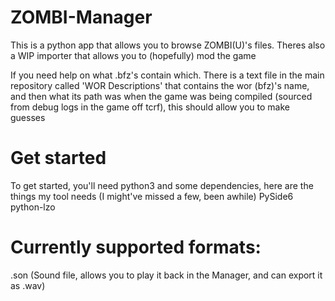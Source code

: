 # ZOMBI-Manager
This is a python app that allows you to browse ZOMBI(U)'s files. Theres also a WIP importer that allows you to (hopefully) mod the game

If you need help on what .bfz's contain which. There is a text file in the main repository called 'WOR Descriptions' that contains the wor (bfz)'s name, and then what its path was when the game was being compiled (sourced from debug logs in the game off tcrf), this should allow you to make guesses

# Get started
To get started, you'll need python3 and some dependencies, here are the things my tool needs (I might've missed a few, been awhile)
PySide6 python-lzo

# Currently supported formats:
.son (Sound file, allows you to play it back in the Manager, and can export it as .wav)
